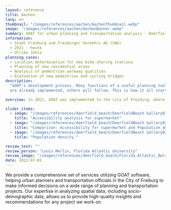 ```yaml
---
layout: reference
title: Aachen
lang: en
thumbnail: "/images/references/aachen/AachenThumbnail.webp"
image: "/images/references/aachen/AachenBanner.webp"
summary: GOAT for urban planning and transportation analysis - Deerfield Beach, Florida
information:
  - Stadt Freiburg und Freiburger Verkehrs AG (VAG)
  - 2021 - heute
  - Ulrike Jehle
planning_cases:
  - Location determination for new bike-sharing stations
  - Planning of new residential areas
  - Analysis of pedestrian walkway qualities
  - Evaluation of new pedestrian and cycling bridges
description:
  "GOAT's development process. Many functions of a useful planning tool
  are already implemented, others will follow. This is how it all started:"

overview: In 2021, GOAT was implemented to the city of Freiburg, where it was developed with new features as part of an innovation project. Since then, the software has been used by the City of Freiburg's Urban Planning Department and the VAG, among others, to conduct needs and location analyses for new bike-sharing stations. A wide range of spatial data, including socio-demographic data, is used for this purpose.

slider_items:
  - image: "/images/references/deerfield_beach/DeerfieldBeach Gallery01.webp"
    title: "Accessibility analysis for supermarket"
  - image: "/images/references/deerfield_beach/DeerfieldBeach Gallery02.webp"
    title: "Comparison: Accessibility for supermarket and Population density."
  - image: "/images/references/deerfield_beach/DeerfieldBeach Gallery03.webp"
    title: "Population density."

review_text: ""
review_person: "Louis Merlin, Florida Atlantic University"
review_image: "/images/references/deerfield_beach/Florida_Atlantic_Owls_logo.webp"
date: 2022-07-01
---
```


We provide a comprehensive set of services utilizing GOAT software, helping urban planners and transportation officials in the City of Freiburg to make informed decisions on a wide range of planning and transportation projects. Our expertise in analyzing spatial data, including socio-demographic data, allows us to provide high-quality insights and recommendations for any project we work on.
